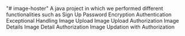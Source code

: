 "# image-hoster" 
A java project in which we performed different functionalities such as
   Sign Up
   Password Encryption
   Authentication
   Exceptional Handling
   Image Upload
   Image Upload Authorization
   Image Details
   Image Detail Authorization
   Image Updation with Authorization
   
